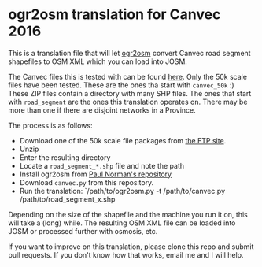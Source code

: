 # ogr2osm translation for Canvec 2016

This is a translation file that will let [ogr2osm](https://wiki.openstreetmap.org/wiki/Ogr2osm) convert Canvec road segment shapefiles to OSM XML which you can load into JOSM.

The Canvec files this is tested with can be found [here](http://ftp.geogratis.gc.ca/pub/nrcan_rncan/vector/canvec/shp/Transport/). Only the 50k scale files have been tested. These are the ones tha start with `canvec_50k` :) These ZIP files contain a directory with many SHP files. The ones that start with `road_segment` are the ones this translation operates on. There may be more than one if there are disjoint networks in a Province.

The process is as follows:
* Download one of the 50k scale file packages from [the FTP site](http://ftp.geogratis.gc.ca/pub/nrcan_rncan/vector/canvec/shp/Transport/).
* Unzip
* Enter the resulting directory
* Locate a `road_segment_*.shp` file and note the path
* Install ogr2osm from [Paul Norman's repository](https://github.com/pnorman/ogr2osm)
* Download `canvec.py` from this repository.
* Run the translation: `/path/to/ogr2osm.py -t /path/to/canvec.py /path/to/road_segment_x.shp

Depending on the size of the shapefile and the machine you run it on, this will take a (long) while. The resulting OSM XML file can be loaded into JOSM or processed further with osmosis, etc. 

If you want to improve on this translation, please clone this repo and submit pull requests. If you don't know how that works, email me and I will help.
